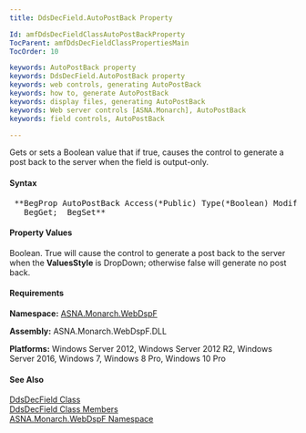 ```yaml
---
title: DdsDecField.AutoPostBack Property

Id: amfDdsDecFieldClassAutoPostBackProperty
TocParent: amfDdsDecFieldClassPropertiesMain
TocOrder: 10

keywords: AutoPostBack property
keywords: DdsDecField.AutoPostBack property
keywords: web controls, generating AutoPostBack
keywords: how to, generate AutoPostBack
keywords: display files, generating AutoPostBack
keywords: Web server controls [ASNA.Monarch], AutoPostBack
keywords: field controls, AutoPostBack

---
```


Gets or sets a Boolean value that if true, causes the control to generate a post back to the server when the field is output-only.

#### Syntax
<pre class="prettyprint"> **BegProp AutoPostBack Access(*Public) Type(*Boolean) Modifier(*Overrides)
   BegGet;  BegSet** </pre>

#### Property Values
Boolean. True will cause the control to generate a post back to the server when the **ValuesStyle** is DropDown; otherwise false will generate no post back.

#### Requirements
**Namespace:** [ASNA.Monarch.WebDspF](amfWebDspFNamespace.html)

**Assembly:** ASNA.Monarch.WebDspF.DLL

**Platforms:** Windows Server 2012, Windows Server 2012 R2, Windows Server 2016, Windows 7, Windows 8 Pro, Windows 10 Pro

#### See Also
[DdsDecField Class](amfDdsDecFieldClass.html) <br /> [ DdsDecField Class Members](amfDdsDecFieldClassMembers.html) <br /> [ ASNA.Monarch.WebDspF Namespace](amfWebDspFNamespace.html) 
<!-- last one -->


